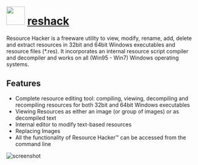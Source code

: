# <img src="https://cdn.jsdelivr.net/gh/chocolatey-community/chocolatey-coreteampackages@da1a06bf2e600442203ca66680b1d1539002b813/icons/reshack.png" width="48" height="48"/> [reshack](https://chocolatey.org/packages/reshack)

Resource Hacker is a freeware utility to view, modify, rename, add, delete and extract resources in 32bit and 64bit Windows executables and resource files (*.res). It incorporates an internal resource script compiler and decompiler and works on all (Win95 - Win7) Windows operating systems.

## Features

- Complete resource editing tool: compiling, viewing, decompiling and recompiling resources for both 32bit and 64bit Windows executables
- Viewing Resources as either an image (or group of images) or as decompiled text
- Internal editor to modify text-based resources
- Replacing Images
- All the functionality of Resource Hacker™ can be accessed from the command line

![screenshot](https://cdn.rawgit.com/chocolatey/chocolatey-coreteampackages/master/automatic/reshack/screenshot.png)
